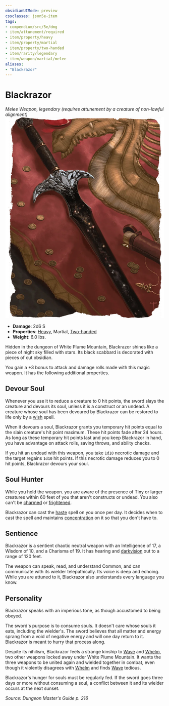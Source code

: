 ```yaml
---
obsidianUIMode: preview
cssclasses: json5e-item
tags:
- compendium/src/5e/dmg
- item/attunement/required
- item/property/heavy
- item/property/martial
- item/property/two-handed
- item/rarity/legendary
- item/weapon/martial/melee
aliases: 
- "Blackrazor"
---
```

# Blackrazor
*Melee Weapon, legendary (requires attunement by a creature of non-lawful alignment)*  
![](https://raw.githubusercontent.com/5etools-mirror-2/5etools-img/main/items/DMG/Blackrazor.webp#right)  

- **Damage**: 2d6 S
- **Properties**: [Heavy](item-properties.md#Heavy), Martial, [Two-handed](item-properties.md#Two-handed)
- **Weight**: 6.0 lbs.

Hidden in the dungeon of White Plume Mountain, Blackrazor shines like a piece of night sky filled with stars. Its black scabbard is decorated with pieces of cut obsidian.

You gain a +3 bonus to attack and damage rolls made with this magic weapon. It has the following additional properties.

## Devour Soul

Whenever you use it to reduce a creature to 0 hit points, the sword slays the creature and devours its soul, unless it is a construct or an undead. A creature whose soul has been devoured by Blackrazor can be restored to life only by a [wish](wish.md) spell.

When it devours a soul, Blackrazor grants you temporary hit points equal to the slain creature's hit point maximum. These hit points fade after 24 hours. As long as these temporary hit points last and you keep Blackrazor in hand, you have advantage on attack rolls, saving throws, and ability checks.

If you hit an undead with this weapon, you take `1d10` necrotic damage and the target regains `1d10` hit points. If this necrotic damage reduces you to 0 hit points, Blackrazor devours your soul.

## Soul Hunter

While you hold the weapon. you are aware of the presence of Tiny or larger creatures within 60 feet of you that aren't constructs or undead. You also can't be [charmed](conditions.md#charmed) or [frightened](conditions.md#frightened).

Blackrazor can cast the [haste](haste.md) spell on you once per day. It decides when to cast the spell and maintains [concentration](conditions.md#concentration) on it so that you don't have to.

## Sentience

Blackrazor is a sentient chaotic neutral weapon with an Intelligence of 17, a Wisdom of 10, and a Charisma of 19. It has hearing and [darkvision](senses.md#darkvision) out to a range of 120 feet.

The weapon can speak, read, and understand Common, and can communicate with its wielder telepathically. Its voice is deep and echoing. While you are attuned to it, Blackrazor also understands every language you know.

## Personality

Blackrazor speaks with an imperious tone, as though accustomed to being obeyed.

The sword's purpose is to consume souls. It doesn't care whose souls it eats, including the wielder's. The sword believes that all matter and energy sprang from a void of negative energy and will one day return to it. Blackrazor is meant to hurry that process along.

Despite its nihilism, Blackrazor feels a strange kinship to [Wave](wave.md) and [Whelm](whelm.md), two other weapons locked away under White Plume Mountain. It wants the three weapons to be united again and wielded together in combat, even though it violently disagrees with [Whelm](whelm.md) and finds [Wave](wave.md) tedious.

Blackrazor's hunger for souls must be regularly fed. If the sword goes three days or more without consuming a soul, a conflict between it and its wielder occurs at the next sunset.

*Source: Dungeon Master's Guide p. 216*